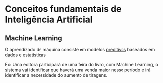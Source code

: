 # Conceitos fundamentais de Inteligência Artificial

## Machine Learning

O aprendizado de máquina consiste em modelos [preditivos](https://www.dicio.com.br/preditivo/) baseados em dados e estatísticas

Ex: Uma editora participará de uma feira do livro, com Machine Learning, o sistema vai identificar que haverá uma venda maior nesse período e irá identificar a necessidade do aumento de tiragens.